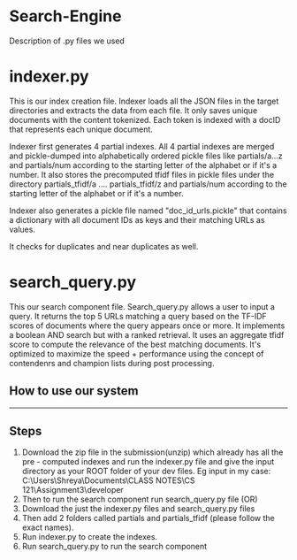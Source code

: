 # Search-Engine

Description of .py files we used
# indexer.py
This is our index creation file.
Indexer loads all the JSON files in the target directories and extracts the data from each file. It only saves unique documents with the content tokenized. Each token is indexed with a docID that represents each unique document.

Indexer first generates 4 partial indexes. All 4 partial indexes are merged and pickle-dumped into alphabetically ordered pickle files like partials/a...z and partials/num according to the starting letter of the alphabet or if it's a number. It also stores the precomputed tfidf files in pickle files under the directory partials_tfidf/a .... partials_tfidf/z and partials/num according to the starting letter of the alphabet or if it's a number.

Indexer also generates a pickle file named "doc_id_urls.pickle" that contains a dictionary with all document IDs as keys and their matching URLs as values.

It checks for duplicates and near duplicates as well.

# search_query.py
This our search component file.
Search_query.py allows a user to input a query. It returns the top 5 URLs matching a query based on the TF-IDF scores of documents where the query appears once or more. It implements a boolean AND search but with a ranked retrieval. It uses an aggregate tfidf score to compute the relevance of the best matching documents. It's optimized to maximize the speed + performance using the concept of contendenrs and champion lists during post processing.

How to use our system
--------------------------------------

----------
Steps
----------

1) Download the zip file in the submission(unzip) which already has all the pre - computed indexes and run the indexer.py file and give the input directory as your ROOT folder of your dev files.
Eg input in my case: C:\\Users\\Shreya\\Documents\\CLASS NOTES\\CS 121\\Assignment3\\developer
2) Then to run the search component run search_query.py file
(OR)
1) Download the just the indexer.py files and search_query.py files
2) Then add 2 folders called partials and partials_tfidf (please follow the exact names).
3) Run indexer.py to create the indexes.
4) Run search_query.py to run the search component




